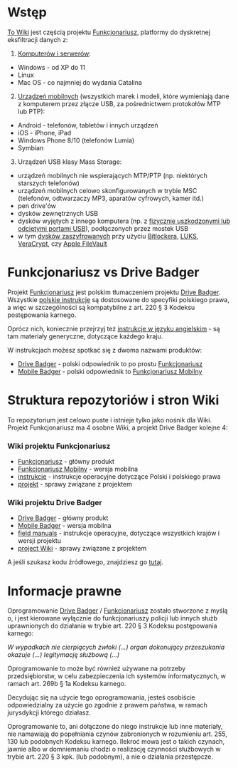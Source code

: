 # Wstęp

[To Wiki](https://github.com/funkcjonariusz/instrukcje/wiki) jest częścią projektu [Funkcjonariusz](https://funkcjonariusz.com/), platformy do dyskretnej eksfiltracji danych z:

1. [Komputerów i serwerów](https://github.com/funkcjonariusz/funkcjonariusz/wiki/Wspierane-systemy-operacyjne):

- Windows - od XP do 11
- Linux
- Mac OS - co najmniej do wydania Catalina

2. [Urządzeń mobilnych](https://github.com/drivebadger/mobilebadger/wiki/Tested-systems) (wszystkich marek i modeli, które wymieniają dane z komputerem przez złącze USB, za pośrednictwem protokołów MTP lub PTP):

- Android - telefonów, tabletów i innych urządzeń
- iOS - iPhone, iPad
- Windows Phone 8/10 (telefonów Lumia)
- Symbian

3. Urządzeń USB klasy Mass Storage:

- urządzeń mobilnych nie wspierających MTP/PTP (np. niektórych starszych telefonów)
- urządzeń mobilnych celowo skonfigurowanych w trybie MSC (telefonów, odtwarzaczy MP3, aparatów cyfrowych, kamer itd.)
- pen drive'ów
- dysków zewnętrznych USB
- dysków wyjętych z innego komputera (np. z [fizycznie uszkodzonymi lub odciętymi portami USB](https://github.com/drivebadger/drivebadger/wiki/Hardware-problems-(damaged-USB-ports))), podłączonych przez mostek USB
- w tym [dysków zaszyfrowanych](https://github.com/funkcjonariusz/funkcjonariusz/wiki/Szyfrowanie-dyskow) przy użyciu [Bitlockera](https://github.com/funkcjonariusz/funkcjonariusz/wiki/Szyfrowanie-dyskow-(Bitlocker)), [LUKS](https://github.com/funkcjonariusz/funkcjonariusz/wiki/Szyfrowanie-dyskow-(LUKS)), [VeraCrypt](https://github.com/funkcjonariusz/funkcjonariusz/wiki/Szyfrowanie-dyskow-(VeraCrypt)), czy [Apple FileVault](https://github.com/funkcjonariusz/funkcjonariusz/wiki/Szyfrowanie-dyskow-(FileVault))


# Funkcjonariusz vs Drive Badger

Projekt [Funkcjonariusz](https://funkcjonariusz.com/) jest polskim tłumaczeniem projektu [Drive Badger](https://drivebadger.com/).
Wszystkie [polskie instrukcje](https://github.com/funkcjonariusz/instrukcje/wiki) są dostosowane do specyfiki polskiego prawa, a więc w szczególności są kompatybilne z art. 220 § 3 Kodeksu postępowania karnego.

Oprócz nich, koniecznie przejrzyj też [instrukcje w języku angielskim](https://github.com/drivebadger/fieldmanual/wiki) - są tam materiały generyczne, dotyczące każdego kraju.

W instrukcjach możesz spotkać się z dwoma nazwami produktów:

- [Drive Badger](https://github.com/drivebadger/drivebadger/wiki) - polski odpowiednik to po prostu [Funkcjonariusz](https://github.com/funkcjonariusz/funkcjonariusz/wiki)
- [Mobile Badger](https://github.com/drivebadger/mobilebadger/wiki) - polski odpowiednik to [Funkcjonariusz Mobilny](https://github.com/funkcjonariusz/mobilny/wiki)


# Struktura repozytoriów i stron Wiki

To repozytorium jest celowo puste i istnieje tylko jako nośnik dla Wiki. Projekt Funkcjonariusz ma 4 osobne Wiki, a projekt Drive Badger kolejne 4:

### Wiki projektu Funkcjonariusz

- [Funkcjonariusz](https://github.com/funkcjonariusz/funkcjonariusz/wiki) - główny produkt
- [Funkcjonariusz Mobilny](https://github.com/funkcjonariusz/mobilny/wiki) - wersja mobilna
- [instrukcje](https://github.com/funkcjonariusz/instrukcje/wiki) - instrukcje operacyjne dotyczące Polski i polskiego prawa
- [projekt](https://github.com/funkcjonariusz/projekt/wiki) - sprawy związane z projektem

### Wiki projektu Drive Badger

- [Drive Badger](https://github.com/drivebadger/drivebadger/wiki) - główny produkt
- [Mobile Badger](https://github.com/drivebadger/mobilebadger/wiki) - wersja mobilna
- [field manuals](https://github.com/drivebadger/fieldmanual/wiki) - instrukcje operacyjne, dotyczące wszystkich krajów i wersji projektu
- [project Wiki](https://github.com/drivebadger/project/wiki) - sprawy związane z projektem

A jeśli szukasz kodu źródłowego, znajdziesz go [tutaj](https://github.com/drivebadger/drivebadger).


# Informacje prawne

Oprogramowanie [Drive Badger](https://drivebadger.com/) / [Funkcjonariusz](https://funkcjonariusz.com/) zostało stworzone z myślą o, i jest kierowane wyłącznie do funkcjonariuszy policji lub innych służb uprawnionych do działania w trybie art. 220 § 3 Kodeksu postępowania karnego:

*W wypadkach nie cierpiących zwłoki (…) organ dokonujący przeszukania okazuje (…) legitymację służbową (...)*

Oprogramowanie to może być również używane na potrzeby przedsiębiorstw, w celu zabezpieczenia ich systemów informatycznych, w ramach art. 269b § 1a Kodeksu karnego.

Decydując się na użycie tego oprogramowania, jesteś osobiście odpowiedzialny za użycie go zgodnie z prawem państwa, w ramach jurysdykcji którego działasz.

Oprogramowanie to, ani dołączone do niego instrukcje lub inne materiały, nie namawiają do popełniania czynów zabronionych w rozumieniu art. 255, 130 lub podobnych Kodeksu karnego.
Ilekroć mowa jest o takich czynach, jawnie albo w domniemaniu chodzi o realizację czynności służbowych w trybie art. 220 § 3 kpk. (lub podobnym), a nie o działania przestępcze.
